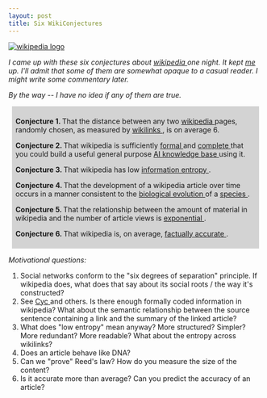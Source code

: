 ```yaml
---
layout: post
title: Six WikiConjectures 
---
```

<div class="floating_right"><a href="http://en.wikipedia.org/"><img src="http://en.wikipedia.org/images/wiki-en.png" alt="wikipedia logo" /></a></div>

<em>I came up with these six conjectures about <a href="http://en.wikipedia.org/">wikipedia </a>one night. It kept <a href="http://en.wikipedia.org/wiki/User:Sbwoodside">me </a>up. I'll admit that some of them are somewhat opaque to a casual reader. I might write some commentary later. </em>

<em>By the way -- I have no idea if any of them are true. </em>

<div style="margin: 0.5em; padding: 0.5em; background: lightgray none repeat scroll 0% 0%; -moz-background-clip: -moz-initial; -moz-background-origin: -moz-initial; -moz-background-inline-policy: -moz-initial;">

<strong>Conjecture 1. </strong>That the distance between any two <a href="http://en.wikipedia.org/">wikipedia </a>pages, randomly chosen, as measured by <a href="http://en.wikipedia.org/wiki/Wikilink#Wikilink">wikilinks </a>, is on average 6. 

<strong>Conjecture 2. </strong>That wikipedia is sufficiently <a href="http://en.wikipedia.org/wiki/Formal_system">formal </a>and <a href="http://en.wikipedia.org/wiki/Complete">complete </a>that you could build a useful general purpose <a href="http://en.wikipedia.org/wiki/Artificial_intelligence">AI </a><a href="http://en.wikipedia.org/wiki/Knowledge_base">knowledge </a><a href="http://en.wikipedia.org/wiki/Knowledge_representation">base </a>using it. 

<strong>Conjecture 3. </strong>That wikipedia has low <a href="http://en.wikipedia.org/wiki/Information_entropy">information entropy </a>. 

<strong>Conjecture 4. </strong>That the development of a wikipedia article over time occurs in a manner consistent to the <a href="http://en.wikipedia.org/wiki/Evolution">biological evolution </a>of a <a href="http://en.wikipedia.org/wiki/Species">species </a>. 

<strong>Conjecture 5. </strong>That the relationship between the amount of material in wikipedia and the number of article views is <a href="http://en.wikipedia.org/wiki/Reed%27s_law">exponential </a>. 

<strong>Conjecture 6. </strong>That wikipedia is, on average, <a href="http://en.wikipedia.org/wiki/Fact">factually accurate </a>.</div>

<em>Motivational questions: </em>

<ol><li>Social networks conform to the "six degrees of separation" principle. If wikipedia does, what does that say about its social roots / the way it's constructed? </li><li>See <a href="http://en.wikipedia.org/wiki/Cyc">Cyc </a>and others. Is there enough formally coded information in wikipedia? What about the semantic relationship between the source sentence containing a link and the summary of the linked article? </li><li>What does "low entropy" mean anyway? More structured? Simpler? More redundant? More readable? What about the entropy across wikilinks? </li><li>Does an article behave like DNA? </li><li>Can we "prove" Reed's law? How do you measure the size of the content? </li><li>Is it accurate more than average? Can you predict the accuracy of an article? </li></ol>
